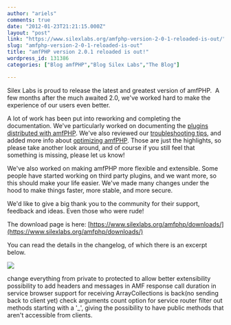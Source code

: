 ```yaml
---
author: "ariels"
comments: true
date: "2012-01-23T21:21:15.000Z"
layout: "post"
link: "https://www.silexlabs.org/amfphp-version-2-0-1-reloaded-is-out/"
slug: "amfphp-version-2-0-1-reloaded-is-out"
title: "amfPHP version 2.0.1 reloaded is out!"
wordpress_id: 131386
categories: ["Blog amfPHP","Blog Silex Labs","The Blog"]

---
```

Silex Labs is proud to release the latest and greatest version of amfPHP.  A few months after the much awaited 2.0, we've worked hard to make the experience of our users even better.

A lot of work has been put into reworking and completing the documentation. We've particularly worked on documenting the [plugins distributed with amfPHP](https://www.silexlabs.org/amfphp/documentation/plugins/plugins-distributed-with-amfphp/). We've also reviewed our [troubleshooting tips](https://www.silexlabs.org/amfphp/documentation/troubleshooting-and-debugging-your-project/), and added more info about [optimizing amfPHP](https://www.silexlabs.org/amfphp/documentation/optimizing-amfphp/). Those are just the highlights, so please take another look around, and of course if you still feel that something is missing, please let us know!

We've also worked on making amfPHP more flexible and extensible. Some people have started working on third party plugins, and we want more, so this should make your life easier. We've made many changes under the hood to make things faster, more stable, and more secure.

We'd like to give a big thank you to the community for their support, feedback and ideas. Even those who were rude!

The download page is here: [https://www.silexlabs.org/amfphp/downloads/](https://www.silexlabs.org/amfphp/downloads/)

You can read the details in the changelog, of which there is an excerpt below.

[![](https://www.silexlabs.org/wp-content/uploads/2012/01/header-amfphp1-677x123.jpg)](https://www.silexlabs.org/131386/the-blog/amfphp-version-2-0-1-reloaded-is-out/attachment/header-amfphp-2/)

[<!-- more -->
](https://www.silexlabs.org/131386/the-blog/amfphp-version-2-0-1-reloaded-is-out/attachment/header-amfphp-2/)change everything from private to protected to allow better extensibility
possibility to add headers and messages in AMF response
call duration in service browser
support for receiving ArrayCollections is back(no sending back to client yet)
check arguments count option for service router
filter out methods starting with a '_', giving the possibility to have public methods that aren't accessible from clients.

